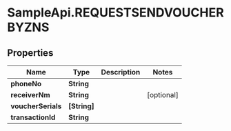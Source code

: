 # SampleApi.REQUESTSENDVOUCHERBYZNS

## Properties

Name | Type | Description | Notes
------------ | ------------- | ------------- | -------------
**phoneNo** | **String** |  | 
**receiverNm** | **String** |  | [optional] 
**voucherSerials** | **[String]** |  | 
**transactionId** | **String** |  | 


